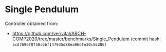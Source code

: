 # Single Pendulum

Controller obtained from:

- https://github.com/verivital/ARCH-COMP2020/tree/master/benchmarks/Single_Pendulum (commit hash: `5cd7696f0758c6bf147935d88ea96dfe30c56286`)

